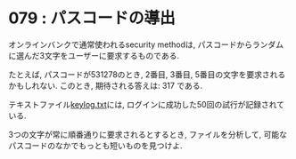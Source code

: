 # 079 : パスコードの導出

オンラインバンクで通常使われるsecurity methodは, パスコードからランダムに選んだ3文字をユーザーに要求するものである.

たとえば, パスコードが531278のとき, 2番目, 3番目, 5番目の文字を要求されるかもしれない. このとき, 期待される答えは: 317 である.

テキストファイル[keylog.txt](https://projecteuler.net/project/resources/p079_keylog.txt)には, ログインに成功した50回の試行が記録されている.

3つの文字が常に順番通りに要求されるとするとき, ファイルを分析して, 可能なパスコードのなかでもっとも短いものを見つけよ.

